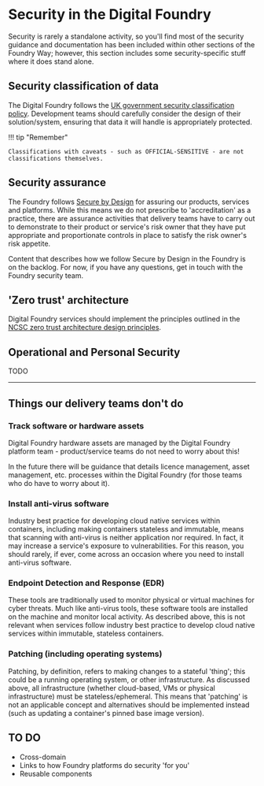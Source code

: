 # Security in the Digital Foundry

Security is rarely a standalone activity, so you'll find most of the security guidance and documentation has been included within other sections of the Foundry Way; however, this section includes some security-specific stuff where it does stand alone. 

## Security classification of data
The Digital Foundry follows the [UK government security classification policy](https://www.gov.uk/government/publications/government-security-classifications). Development teams should carefully consider the design of their solution/system, ensuring that data it will handle is appropriately protected.

!!! tip "Remember"

    Classifications with caveats - such as OFFICIAL-SENSITIVE - are not classifications themselves. 

## Security assurance
The Foundry follows [Secure by Design](https://modgovuk.sharepoint.com/sites/SecureByDesign) for assuring our products, services and platforms. While this means we do not prescribe to 'accreditation' as a practice, there are assurance activities that delivery teams have to carry out to demonstrate to their product or service's risk owner that they have put appropriate and proportionate controls in place to satisfy the risk owner's risk appetite. 

Content that describes how we follow Secure by Design in the Foundry is on the backlog. For now, if you have any questions, get in touch with the Foundry security team.

## 'Zero trust' architecture
Digital Foundry services should implement the principles outlined in the [NCSC zero trust architecture design principles](https://www.ncsc.gov.uk/collection/zero-trust-architecture).

## Operational and Personal Security
TODO

---

## Things our delivery teams don't do

### Track software or hardware assets
Digital Foundry hardware assets are managed by the Digital Foundry platform team - product/service teams do not need to worry about this!

In the future there will be guidance that details licence management, asset management, etc. processes within the Digital Foundry (for those teams who do have to worry about it). 

### Install anti-virus software
Industry best practice for developing cloud native services within containers, including making containers stateless and immutable, means that scanning with anti-virus is neither application nor required. In fact, it may increase a service's exposure to vulnerabilities. For this reason, you should rarely, if ever, come across an occasion where you need to install anti-virus software.  

### Endpoint Detection and Response (EDR) 
These tools are traditionally used to monitor physical or virtual machines for cyber threats. Much like anti-virus tools, these software tools are installed on the machine and monitor local activity. As described above, this is not relevant when services follow industry best practice to develop cloud native services within immutable, stateless containers.

### Patching (including operating systems)
Patching, by definition, refers to making changes to a stateful 'thing'; this could be a running operating system, or other infrastructure. As discussed above, all infrastructure (whether cloud-based, VMs or physical infrastructure) must be stateless/ephemeral. This means that 'patching' is not an applicable concept and alternatives should be implemented instead (such as updating a container's pinned base image version). 

## TO DO

- Cross-domain
- Links to how Foundry platforms do security 'for you'
- Reusable components